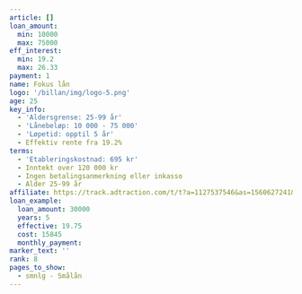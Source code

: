 ```yaml
---
article: []
loan_amount:
  min: 10000
  max: 75000
eff_interest:
  min: 19.2
  max: 26.33
payment: 1
name: Fokus lån
logo: '/billan/img/logo-5.png'
age: 25
key_info:
  - 'Aldersgrense: 25-99 år'
  - 'Lånebeløp: 10 000 - 75 000'
  - 'Løpetid: opptil 5 år'
  - Effektiv rente fra 19.2%
terms:
  - 'Etableringskostnad: 695 kr'
  - Inntekt over 120 000 kr
  - Ingen betalingsanmerkning eller inkasso
  - Alder 25-99 år
affiliate: https://track.adtraction.com/t/t?a=1127537546&as=1560627241&t=2&tk=1
loan_example:
  loan_amount: 30000
  years: 5
  effective: 19.75
  cost: 15845
  monthly_payment:
marker_text: ''
rank: 8
pages_to_show:
  - smnlg - Smålån
---
```

